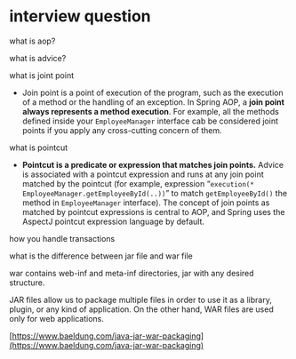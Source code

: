 # interview question

what is aop?



what is advice?



what is joint point

*  Join point is a point of execution of the program, such as the execution of a method or the handling of an exception. In Spring AOP, a **join point always represents a method execution**. For example, all the methods defined inside your `EmployeeManager` interface cab be considered joint points if you apply any cross-cutting concern of them.

what is pointcut

*  **Pointcut is a predicate or expression that matches join points.** Advice is associated with a pointcut expression and runs at any join point matched by the pointcut \(for example, expression “`execution(* EmployeeManager.getEmployeeById(..))`” to match `getEmployeeById()` the method in `EmployeeManager` interface\). The concept of join points as matched by pointcut expressions is central to AOP, and Spring uses the AspectJ pointcut expression language by default.

how you handle transactions

what is the difference between jar file and war file

war contains web-inf and meta-inf directories,  jar with any desired structure.

JAR files allow us to package multiple files in order to use it as a library, plugin, or any kind of application. On the other hand, WAR files are used only for web applications.

[https://www.baeldung.com/java-jar-war-packaging](https://www.baeldung.com/java-jar-war-packaging)

